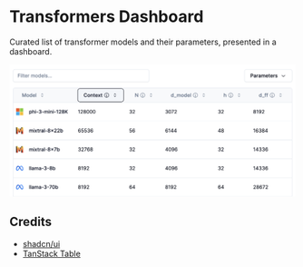 # Transformers Dashboard

Curated list of transformer models and their parameters, presented in a dashboard.

![](public/images/screenshot.png)

## Credits

- [shadcn/ui](https://ui.shadcn.com/)
- [TanStack Table](https://tanstack.com/table/latest)
